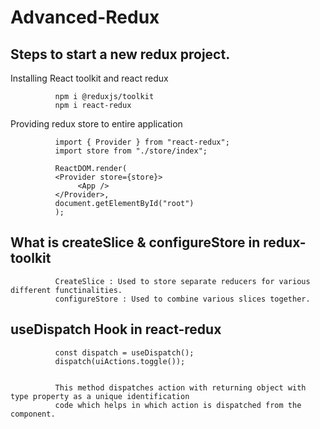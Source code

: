 # Advanced-Redux

## Steps to start a new redux project.


 Installing React toolkit and react redux 

              npm i @reduxjs/toolkit
              npm i react-redux
            
 Providing redux store to entire application
 
              import { Provider } from "react-redux";
              import store from "./store/index";
              
              ReactDOM.render(
              <Provider store={store}>
                   <App />
              </Provider>,
              document.getElementById("root")
              );

## What is createSlice & configureStore in redux-toolkit

              CreateSlice : Used to store separate reducers for various different functinalities.
              configureStore : Used to combine various slices together.
              
## useDispatch Hook in react-redux

              const dispatch = useDispatch();
              dispatch(uiActions.toggle());
              
              
              This method dispatches action with returning object with type property as a unique identification 
              code which helps in which action is dispatched from the component. 
